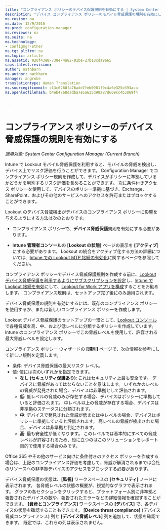 ```yaml
---
title: "コンプライアンス ポリシーのデバイス保護規則を有効にする | System Center Configuration Manager"
description: "デバイス コンプライアンス ポリシーのモバイル脅威保護の規則を有効にします。"
ms.custom: na
ms.date: 12/9/2016
ms.prod: configuration-manager
ms.reviewer: na
ms.suite: na
ms.technology:
- configmgr-other
ms.tgt_pltfrm: na
ms.topic: article
ms.assetid: 020f43e8-738e-4a82-91be-27b10cda9665
caps.latest.revision: 
author: nathbarn
ms.author: nathbarn
manager: angrobe
translationtype: Human Translation
ms.sourcegitcommit: c13c6268fa76ade7feb0981f9c4a6e325e393aca
ms.openlocfilehash: b4eb4768dadba7e5a635d90a87d669cc4b3869f4


---
```

# <a name="enable-device-threat-protection-rule-in-the-compliance-policy"></a>コンプライアンス ポリシーのデバイス脅威保護の規則を有効にする

*適用対象: System Center Configuration Manager (Current Branch)*

Intune で Lookout モバイル脅威保護を利用すると、モバイルの脅威を検出し、デバイス上でリスク評価を行うことができます。 Configuration Manager でコンプライアンス ポリシー規則を作成して、デバイスがポリシーに準拠しているかどうかを判別するリスク評価を含めることができます。 次に条件付きアクセス ポリシーを使用して、デバイスのポリシー準拠に基づき、Exchange、SharePoint、およびその他のサービスへのアクセスを許可またはブロックすることができます。

Lookout のデバイス脅威検出がデバイスのコンプライアンス ポリシーに影響を与えるようにする方法は次のとおりです。

* コンプライアンス ポリシーで、**デバイス脅威保護**規則を有効にする必要があります。

* **Intune 管理者コンソール**の **[Lookout の状態]** ページの表示を **[アクティブ]** にする必要があります。 Lookout の統合をアクティブ化する方法の詳細については、[Intune での Lookout MTP 接続の有効化](enable-lookout-connection-in-intune.md)に関するページを参照してください。


コンプライアンス ポリシーでデバイス脅威保護規則を作成する前に、[Lookout デバイス脅威保護を利用するようにサブスクリプションを設定](set-up-your-subscription-with-lookout.md)し、[Intune で Lookout 接続を有効](enable-lookout-connection-in-intune.md)にして、[Lookout for Work アプリを構成](configure-and-deploy-lookout-for-work-apps.md)することをお勧めします。 コンプライアンス規則は、セットアップ完了後にのみ適用されます。

デバイス脅威保護の規則を有効にするには、既存のコンプライアンス ポリシーを使用するか、または新しいコンプライアンス ポリシーを作成します。

Lookout デバイス脅威保護のセットアップの一環として、[Lookout コンソール](https://aad.lookout.com)で各種脅威を高、中、および低レベルに分類するポリシーを作成しています。 Intune のコンプライアンス ポリシーでこの脅威レベルを使用して、許容される最大脅威レベルを設定します。

コンプライアンス ポリシー ウィザードの **[規則]** ページで、次の情報を参考にして新しい規則を定義します。
  * 条件: デバイス脅威保護の最大リスク レベル。
  * 値: 値には次のいずれかを指定できます。
    * **なし (セキュリティ保護あり)**: これはセキュリティ上最も安全です。 デバイスに脅威があってはならないことを意味します。 いずれかのレベルの脅威が発見された場合、デバイスは非準拠として評価されます。
    * **低**: 低レベルの脅威のみが存在する場合、デバイスはポリシーに準拠していると評価されます。 中レベル以上の脅威が存在する場合、デバイスは非準拠のステータスに分類されます。
    * **中**: デバイスで発見された脅威が低または中レベルの場合、デバイスはポリシーに準拠していると評価されます。 高レベルの脅威が検出された場合、デバイスは非準拠と判定されます。
    * **高**: 最も安全性が低くなります。 このレベルでは基本的にすべての脅威レベルが許容されるため、役に立つのはこのソリューションをレポート目的で使用する場合のみです。

Office 365 やその他のサービス向けに条件付きのアクセス ポリシーを作成する場合は、上記のコンプライアンス評価を考慮して、脅威が解消されるまでは会社のリソースへの非準拠デバイスのアクセスをブロックする必要があります。

デバイス脅威保護の状態は、**[監視]** ワークスペースの **[セキュリティ]** ノードに表示されます。
各脅威レベルの状態の概要が、視覚的なグラフで表示されます。 グラフの各セクションをクリックすると、プラットフォーム別に非準拠と報告されたデバイスの数や、報告されたエラーなどの詳細情報を確認することができます。
**[資産とコンプライアンス]** ワークスペースの **[デバイス]** で、各デバイスの状態を確認することもできます。  **[Device threat compliance]** (デバイス脅威コンプライアンス) 列と **[デバイス脅威レベル]** 列を追加して、状態を確認できます。  既定では、これらの列は表示されません。



<!--HONumber=Dec16_HO3-->


